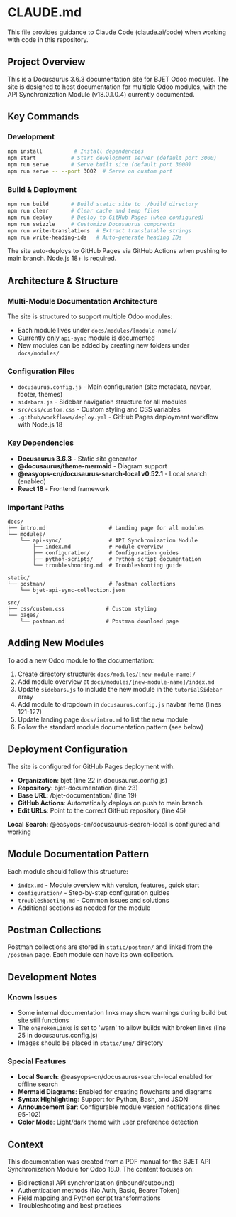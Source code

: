 # CLAUDE.md

This file provides guidance to Claude Code (claude.ai/code) when working with code in this repository.

## Project Overview

This is a Docusaurus 3.6.3 documentation site for BJET Odoo modules. The site is designed to host documentation for multiple Odoo modules, with the API Synchronization Module (v18.0.1.0.4) currently documented.

## Key Commands

### Development
```bash
npm install          # Install dependencies
npm start           # Start development server (default port 3000)
npm run serve       # Serve built site (default port 3000)
npm run serve -- --port 3002  # Serve on custom port
```

### Build & Deployment
```bash
npm run build       # Build static site to ./build directory
npm run clear       # Clear cache and temp files
npm run deploy      # Deploy to GitHub Pages (when configured)
npm run swizzle     # Customize Docusaurus components
npm run write-translations  # Extract translatable strings
npm run write-heading-ids   # Auto-generate heading IDs
```

The site auto-deploys to GitHub Pages via GitHub Actions when pushing to main branch. Node.js 18+ is required.

## Architecture & Structure

### Multi-Module Documentation Architecture
The site is structured to support multiple Odoo modules:
- Each module lives under `docs/modules/[module-name]/`
- Currently only `api-sync` module is documented
- New modules can be added by creating new folders under `docs/modules/`

### Configuration Files
- `docusaurus.config.js` - Main configuration (site metadata, navbar, footer, themes)
- `sidebars.js` - Sidebar navigation structure for all modules
- `src/css/custom.css` - Custom styling and CSS variables
- `.github/workflows/deploy.yml` - GitHub Pages deployment workflow with Node.js 18

### Key Dependencies
- **Docusaurus 3.6.3** - Static site generator
- **@docusaurus/theme-mermaid** - Diagram support
- **@easyops-cn/docusaurus-search-local v0.52.1** - Local search (enabled)
- **React 18** - Frontend framework

### Important Paths
```
docs/
├── intro.md                    # Landing page for all modules
└── modules/
    └── api-sync/               # API Synchronization Module
        ├── index.md            # Module overview
        ├── configuration/      # Configuration guides
        ├── python-scripts/     # Python script documentation
        └── troubleshooting.md  # Troubleshooting guide

static/
└── postman/                    # Postman collections
    └── bjet-api-sync-collection.json

src/
├── css/custom.css             # Custom styling
└── pages/
    └── postman.md             # Postman download page
```

## Adding New Modules

To add a new Odoo module to the documentation:

1. Create directory structure: `docs/modules/[new-module-name]/`
2. Add module overview at `docs/modules/[new-module-name]/index.md`
3. Update `sidebars.js` to include the new module in the `tutorialSidebar` array
4. Add module to dropdown in `docusaurus.config.js` navbar items (lines 121-127)
5. Update landing page `docs/intro.md` to list the new module
6. Follow the standard module documentation pattern (see below)

## Deployment Configuration

The site is configured for GitHub Pages deployment with:
- **Organization**: bjet (line 22 in docusaurus.config.js)
- **Repository**: bjet-documentation (line 23)
- **Base URL**: /bjet-documentation/ (line 19)
- **GitHub Actions**: Automatically deploys on push to main branch
- **Edit URLs**: Point to the correct GitHub repository (line 45)

**Local Search**: @easyops-cn/docusaurus-search-local is configured and working

## Module Documentation Pattern

Each module should follow this structure:
- `index.md` - Module overview with version, features, quick start
- `configuration/` - Step-by-step configuration guides
- `troubleshooting.md` - Common issues and solutions
- Additional sections as needed for the module

## Postman Collections

Postman collections are stored in `static/postman/` and linked from the `/postman` page. Each module can have its own collection.

## Development Notes

### Known Issues
- Some internal documentation links may show warnings during build but site still functions
- The `onBrokenLinks` is set to 'warn' to allow builds with broken links (line 25 in docusaurus.config.js)
- Images should be placed in `static/img/` directory

### Special Features
- **Local Search**: @easyops-cn/docusaurus-search-local enabled for offline search
- **Mermaid Diagrams**: Enabled for creating flowcharts and diagrams
- **Syntax Highlighting**: Support for Python, Bash, and JSON
- **Announcement Bar**: Configurable module version notifications (lines 95-102)
- **Color Mode**: Light/dark theme with user preference detection

## Context

This documentation was created from a PDF manual for the BJET API Synchronization Module for Odoo 18.0. The content focuses on:
- Bidirectional API synchronization (inbound/outbound)
- Authentication methods (No Auth, Basic, Bearer Token)
- Field mapping and Python script transformations
- Troubleshooting and best practices